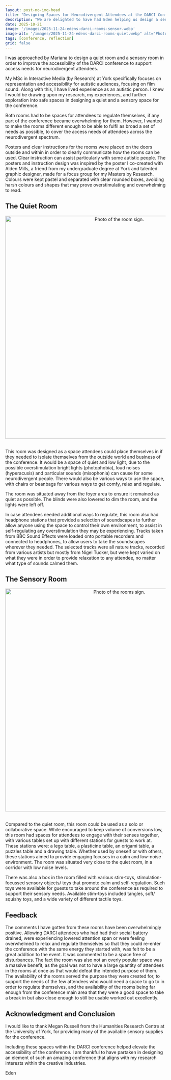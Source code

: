 ```yaml
---
layout: post-no-img-head
title: "Designing Spaces for Neurodivergent Attendees at the DARCI Conference"
description: "We are delighted to have had Eden helping us design a sensory and a quite room for us at the DARCI conference. In this post Eden sum up their experience."
date: 2025-10-21
image: '/images/2025-11-24-edens-darci-rooms-sensor.webp'
image-alt: '/images/2025-11-24-edens-darci-rooms-quiet.webp" alt="Photo of the room sign'
tags: [conference, reflection]
grid: false
---
```


I was approached by Mariana to design a quiet room and a sensory room in order to improve the accessibility of the DARCI conference to support access needs for neurodivergent attendees.

My MSc in Interactive Media (by Research) at York specifically focuses on representation and accessibility for autistic audiences, focusing on film sound. Along with this, I have lived experience as an autistic person. I knew I would be drawing upon my research, my experiences, and further exploration into safe spaces in designing a quiet and a sensory space for the conference.

Both rooms had to be spaces for attendees to regulate themselves, if any part of the conference became overwhelming for them. However, I wanted to make the rooms different enough to be able to fulfil as broad a set of needs as possible, to cover the access needs of attendees across the neurodivergent spectrum.

Posters and clear instructions for the rooms were placed on the doors outside and within in order to clearly communicate how the rooms can be used. Clear instruction can assist particularly with some autistic people. The posters and instruction design was inspired by the poster I co-created with Alden Mills, a friend from my undergraduate degree at York and talented graphic designer, made for a focus group for my Masters by Research. Colours were kept pastel and separated with clear rounded boxes, avoiding harsh colours and shapes that may prove overstimulating and overwhelming to read.

## The Quiet Room

<center><img src="/images/2025-11-24-edens-darci-rooms-quiet.webp" alt="Photo of the room sign."  width="700"></center><br>

This room was designed as a space attendees could place themselves in if they needed to isolate themselves from the outside world and business of the conference. It would be a space of quiet and low light, due to the possible overstimulation bright lights (photophobia), loud noises (hyperacusis) and particular sounds (misophonia) can cause for some neurodivergent people. There would also be various ways to use the space, with chairs or beanbags for various ways to get comfy, relax and regulate.

The room was situated away from the foyer area to ensure it remained as quiet as possible. The blinds were also lowered to dim the room, and the lights were left off.

In case attendees needed additional ways to regulate, this room also had headphone stations that provided a selection of soundscapes to further allow anyone using the space to control their own environment, to assist in self-regulating any overstimulation they may be experiencing. Tracks taken from BBC Sound Effects were loaded onto portable recorders and connected to headphones, to allow users to take the soundscapes wherever they needed. The selected tracks were all nature tracks, recorded from various artists but mostly from Nigel Tucker, but were kept varied on what they were in order to provide relaxation to any attendee, no matter what type of sounds calmed them. 

## The Sensory Room

<center><img src="/images/2025-11-24-edens-darci-rooms-sensor.webp" alt="Photo of the rooms sign."  width="700"></center><br>

Compared to the quiet room, this room could be used as a solo or collaborative space. While encouraged to keep volume of conversions low, this room had spaces for attendees to engage with their senses together, with various tables set up with different stations for guests to work at. These stations were: a lego table, a plasticine table, an origami table, a puzzles table and a drawing table. Whether used by oneself or with others, these stations aimed to provide engaging focuses in a calm and low-noise environment. The room was situated very close to the quiet room, in a corridor with low noise levels.

There was also a box in the room filled with various stim-toys, stimulation-focussed sensory objects/ toys that promote calm and self-regulation. Such toys were available for guests to take around the conference as required to support their sensory needs. Available stim-toys included tangles, soft/ squishy toys, and a wide variety of different tactile toys.

## Feedback

The comments I have gotten from these rooms have been overwhelmingly positive. Allowing DARCI attendees who had had their social battery drained, were experiencing lowered attention span or were feeling overwhelmed to relax and regulate themselves so that they could re-enter the conference with the same energy they started with, was felt to be a great addition to the event. It was commented to be a space free of disturbances. The fact the room was also not an overly popular space was a massive benefit, as the goal was not to have a large quantity of attendees in the rooms at once as that would defeat the intended purpose of them. The availability of the rooms served the purpose they were created for, to support the needs of the few attendees who would need a space to go to in order to regulate themselves, and the availability of the rooms being far enough from the conference main area that they were a good space to take a break in but also close enough to still be usable worked out excellently.

## Acknowledgment and Conclusion

I would like to thank Megan Russell from the Humanities Research Centre at the University of York, for providing many of the available sensory supplies for the conference.

Including these spaces within the DARCI conference helped elevate the accessibility of the conference. I am thankful to have partaken in designing an element of such an amazing conference that aligns with my research interests within the creative industries.

Eden
